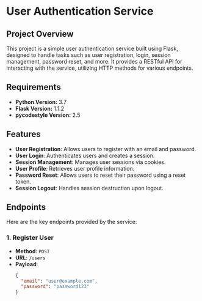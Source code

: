 # User Authentication Service

## Project Overview
This project is a simple user authentication service built using Flask, designed to handle tasks such as user registration, login, session management, password reset, and more. It provides a RESTful API for interacting with the service, utilizing HTTP methods for various endpoints.

## Requirements
- **Python Version:** 3.7
- **Flask Version:** 1.1.2
- **pycodestyle Version:** 2.5

## Features
- **User Registration**: Allows users to register with an email and password.
- **User Login**: Authenticates users and creates a session.
- **Session Management**: Manages user sessions via cookies.
- **User Profile**: Retrieves user profile information.
- **Password Reset**: Allows users to reset their password using a reset token.
- **Session Logout**: Handles session destruction upon logout.

## Endpoints
Here are the key endpoints provided by the service:

### 1. Register User
- **Method**: `POST`
- **URL**: `/users`
- **Payload**:
  ```json
  {
    "email": "user@example.com",
    "password": "password123"
  }

